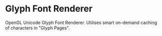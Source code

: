# Glyph Font Renderer
 OpenGL Unicode Glyph Font Renderer. Utilises smart on-demand caching of characters in "Glyph Pages".
